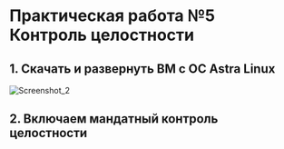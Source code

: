 # Практическая работа №5 Контроль целостности
## 1. Скачать и развернуть ВМ с ОС Astra Linux
![Screenshot_2](https://github.com/smallrus-web/TOIB_PRZ4.2/assets/71121962/c0d96a6e-e4f1-4fd3-831d-4ee4469c0137)
## 2. Включаем мандатный контроль целостности
